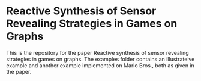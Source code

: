 # Reactive Synthesis of Sensor Revealing Strategies in Games on Graphs

This is the repository for the paper Reactive synthesis of sensor revealing strategies in games on graphs.
The examples folder contains an illustrateive example and another example implemented on Mario Bros., both as given in the paper.
